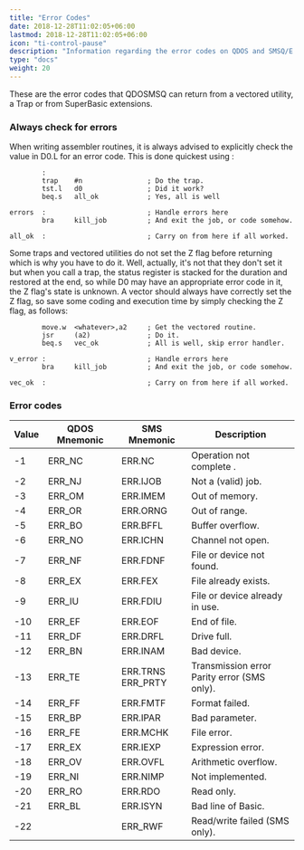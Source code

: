 ```yaml
---
title: "Error Codes"
date: 2018-12-28T11:02:05+06:00
lastmod: 2018-12-28T11:02:05+06:00
icon: "ti-control-pause"
description: "Information regarding the error codes on QDOS and SMSQ/E."
type: "docs"
weight: 20
---
```



These are the error codes that QDOSMSQ can return from a vectored utility, a Trap or from SuperBasic extensions.

### Always check for errors 

When writing assembler routines, it is always advised to explicitly check the value in D0.L for an error code. This is done quickest using :

```
        :
        trap    #n                ; Do the trap.
        tst.l   d0                ; Did it work?
        beq.s   all_ok            ; Yes, all is well

errors  :                         ; Handle errors here
        bra     kill_job          ; And exit the job, or code somehow.
        
all_ok  :                         ; Carry on from here if all worked.
```

Some traps and vectored utilities do not set the Z flag before returning which is why you have to do it. Well, actually, it's not that they don't set it but when you call a trap, the status register is stacked for the duration and restored at the end, so while D0 may have an appropriate error code in it, the Z flag's state is unknown. A vector should always have correctly set the Z flag, so save some coding and execution time by simply checking the Z flag, as follows:

```
        move.w  <whatever>,a2     ; Get the vectored routine.
        jsr     (a2)              ; Do it.
        beq.s   vec_ok            ; All is well, skip error handler.

v_error :                         ; Handle errors here
        bra     kill_job          ; And exit the job, or code somehow.
        
vec_ok  :                         ; Carry on from here if all worked.
```

### Error codes 

|Value|QDOS Mnemonic|SMS Mnemonic|Description |
|---|---|---|---|
|-1|ERR_NC|ERR.NC|Operation not complete .|
|-2|ERR_NJ|ERR.IJOB|Not a (valid) job.| 
|-3|ERR_OM|ERR.IMEM|Out of memory.| 
|-4|ERR_OR|ERR.ORNG|Out of range.| 
|-5|ERR_BO|ERR.BFFL|Buffer overflow.| 
|-6|ERR_NO|ERR.ICHN|Channel not open.| 
|-7|ERR_NF|ERR.FDNF|File or device not found.| 
|-8|ERR_EX|ERR.FEX|File already exists.| 
|-9|ERR_IU|ERR.FDIU|File or device already in use.| 
|-10|ERR_EF|ERR.EOF|End of file.| 
|-11|ERR_DF|ERR.DRFL|Drive full.| 
|-12|ERR_BN|ERR.INAM|Bad device.| 
|-13|ERR_TE|ERR.TRNS<html><br></html>ERR_PRTY|Transmission error<html><br></html>Parity error (SMS only).| 
|-14|ERR_FF|ERR.FMTF|Format failed.| 
|-15|ERR_BP|ERR.IPAR|Bad parameter.| 
|-16|ERR_FE|ERR.MCHK|File error.| 
|-17|ERR_EX|ERR.IEXP|Expression error.| 
|-18|ERR_OV|ERR.OVFL|Arithmetic overflow.| 
|-19|ERR_NI|ERR.NIMP|Not implemented.| 
|-20|ERR_RO|ERR.RDO|Read only.| 
|-21|ERR_BL|ERR.ISYN|Bad line of Basic.| 
|-22| |ERR_RWF|Read/write failed (SMS only).| 
